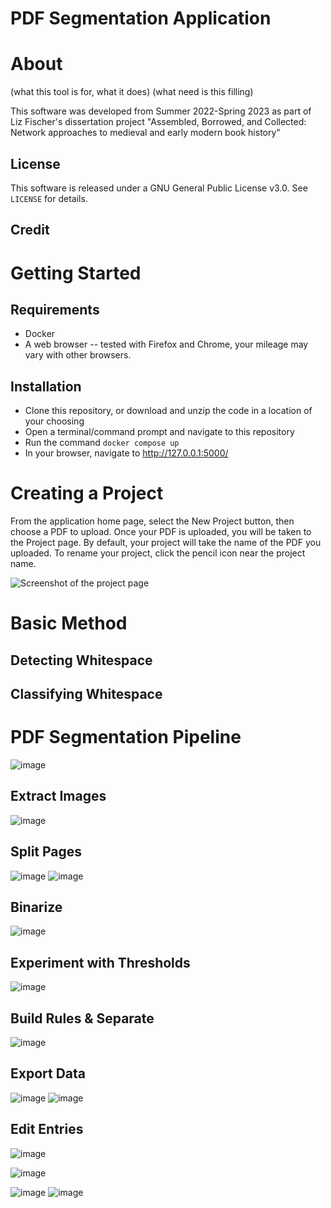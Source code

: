 # PDF Segmentation Application

# About 

(what this tool is for, what it does)
(what need is this filling)

This software was developed from Summer 2022-Spring 2023 as part of Liz Fischer's dissertation project "Assembled, Borrowed, and Collected: Network approaches to medieval and early modern book history"

## License
This software is released under a GNU General Public License v3.0. See `LICENSE` for details.
## Credit

# Getting Started
## Requirements
- Docker
- A web browser -- tested with Firefox and Chrome, your mileage may vary with other browsers.

## Installation
- Clone this repository, or download and unzip the code in a location of your choosing
- Open a terminal/command prompt and navigate to this repository
- Run the command `docker compose up`
- In your browser, navigate to http://127.0.0.1:5000/ 

# Creating a Project
From the application home page, select the New Project button, then choose a PDF to upload.
Once your PDF is uploaded, you will be taken to the Project page. By default, your project will take the name of the PDF you uploaded. To rename your project, click the pencil icon near the project name. 

![Screenshot of the project page](https://user-images.githubusercontent.com/7800842/233429711-88031fe3-9056-414e-9d66-087d7fe89c14.png)

# Basic Method
## Detecting Whitespace
## Classifying Whitespace

# PDF Segmentation Pipeline
![image](https://user-images.githubusercontent.com/7800842/233430310-903f4995-a114-4e3c-8fad-e6b4f6fd3bb2.png)

## Extract Images
![image](https://user-images.githubusercontent.com/7800842/233430358-f7734064-a8b0-446b-879a-1cfc8bf428ba.png)

## Split Pages
![image](https://user-images.githubusercontent.com/7800842/233430550-0f4f56a0-fac6-4fd0-831f-eb52c7da608e.png)
![image](https://user-images.githubusercontent.com/7800842/233430641-b74ae447-8dac-41c0-93a5-be51e919d2f9.png)

## Binarize
![image](https://user-images.githubusercontent.com/7800842/233430859-4bb75b7b-d40a-4f3f-ba22-105a5613491f.png)

## Experiment with Thresholds
![image](https://user-images.githubusercontent.com/7800842/233444209-71b86f45-5a35-460b-aa48-d02ed169b3d6.png)

## Build Rules & Separate
![image](https://user-images.githubusercontent.com/7800842/233445028-867a8a65-b204-4500-b1b6-eb1c4b8be06e.png)

## Export Data
![image](https://user-images.githubusercontent.com/7800842/233445647-f2afe7cb-055d-438e-87b2-fff6bc44b47b.png)
![image](https://user-images.githubusercontent.com/7800842/233445754-41ac7b0c-9d20-4304-96d8-90baae06ee17.png)

## Edit Entries
![image](https://user-images.githubusercontent.com/7800842/233446492-6ac29ea0-874d-4759-ba19-aac761a422f1.png)

![image](https://user-images.githubusercontent.com/7800842/233446291-040c1f0f-449b-4ecc-9801-306677be81b8.png)

![image](https://user-images.githubusercontent.com/7800842/233445876-d9af2629-cddb-48ec-9c13-fd66a4af868e.png)
![image](https://user-images.githubusercontent.com/7800842/233446145-1506862b-4298-4fb2-abe7-9ba3206a5668.png)
